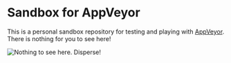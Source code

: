 # Sandbox for AppVeyor

This is a personal sandbox repository for testing and playing with [AppVeyor].
There is nothing for you to see here!

![Nothing to see here. Disperse!](https://i.giphy.com/xUStFKHmuFPYk.gif)

  [AppVeyor]: https://www.appveyor.com/
